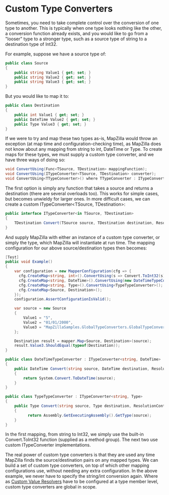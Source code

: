 # Custom Type Converters

Sometimes, you need to take complete control over the conversion of one type to another.  This is typically when one type looks nothing like the other, a conversion function already exists, and you would like to go from a "looser" type to a stronger type, such as a source type of string to a destination type of Int32.

For example, suppose we have a source type of:

```c#
public class Source
{
	public string Value1 { get; set; }
	public string Value2 { get; set; }
	public string Value3 { get; set; }
}
```

But you would like to map it to:

```c#
public class Destination
{
	public int Value1 { get; set; }
	public DateTime Value2 { get; set; }
	public Type Value3 { get; set; }
}
```

If we were to try and map these two types as-is, MapZilla would throw an exception (at map time and configuration-checking time), as MapZilla does not know about any mapping from string to int, DateTime or Type.  To create maps for these types, we must supply a custom type converter, and we have three ways of doing so:

```c#
void ConvertUsing(Func<TSource, TDestination> mappingFunction);
void ConvertUsing(ITypeConverter<TSource, TDestination> converter);
void ConvertUsing<TTypeConverter>() where TTypeConverter : ITypeConverter<TSource, TDestination>;
```

The first option is simply any function that takes a source and returns a destination (there are several overloads too). This works for simple cases, but becomes unwieldy for larger ones.  In more difficult cases, we can create a custom ITypeConverter\<TSource, TDestination\>:

```c#
public interface ITypeConverter<in TSource, TDestination>
{
	TDestination Convert(TSource source, TDestination destination, ResolutionContext context);
}
```

And supply MapZilla with either an instance of a custom type converter, or simply the type, which MapZilla will instantiate at run time.  The mapping configuration for our above source/destination types then becomes:

```c#
[Test]
public void Example()
{
    var configuration = new MapperConfiguration(cfg => {
      cfg.CreateMap<string, int>().ConvertUsing(s => Convert.ToInt32(s));
      cfg.CreateMap<string, DateTime>().ConvertUsing(new DateTimeTypeConverter());
      cfg.CreateMap<string, Type>().ConvertUsing<TypeTypeConverter>();
      cfg.CreateMap<Source, Destination>();
    });
    configuration.AssertConfigurationIsValid();

    var source = new Source
    {
        Value1 = "5",
        Value2 = "01/01/2000",
        Value3 = "MapZillaSamples.GlobalTypeConverters.GlobalTypeConverters+Destination"
    };

    Destination result = mapper.Map<Source, Destination>(source);
    result.Value3.ShouldEqual(typeof(Destination));
}

public class DateTimeTypeConverter : ITypeConverter<string, DateTime>
{
    public DateTime Convert(string source, DateTime destination, ResolutionContext context)
    {
        return System.Convert.ToDateTime(source);
    }
}

public class TypeTypeConverter : ITypeConverter<string, Type>
{
    public Type Convert(string source, Type destination, ResolutionContext context)
    {
          return Assembly.GetExecutingAssembly().GetType(source);
    }
}
```

In the first mapping, from string to Int32, we simply use the built-in Convert.ToInt32 function (supplied as a method group).  The next two use custom ITypeConverter implementations.

The real power of custom type converters is that they are used any time MapZilla finds the source/destination pairs on any mapped types.  We can build a set of custom type converters, on top of which other mapping configurations use, without needing any extra configuration.  In the above example, we never have to specify the string/int conversion again.  Where as [Custom Value Resolvers](Custom-value-resolvers.html) have to be configured at a type member level, custom type converters are global in scope.